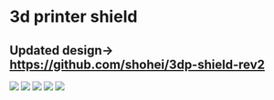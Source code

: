 # 3d printer shield
## Updated design-> https://github.com/shohei/3dp-shield-rev2

![](image/sch1.png)
![](image/sch2.png)
![](image/pcb.png)
![](image/ordered.png)
![](image/shield.png)
